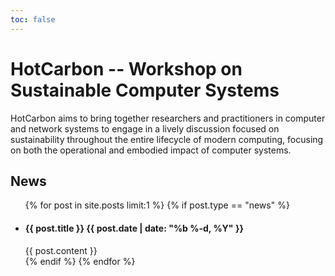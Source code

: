 ```yaml
---
toc: false
---
```


# HotCarbon -- Workshop on Sustainable Computer Systems

HotCarbon aims to bring together researchers and practitioners in computer and network systems to engage in a lively discussion focused on sustainability throughout the entire lifecycle of modern computing, focusing on both the operational and embodied impact of computer systems.

## News
<ul class="post-list">
  {% for post in site.posts limit:1 %}
  {% if post.type == "news" %}
  <li>
    <h4>{{ post.title }}
    <span class="post-meta">{{ post.date | date: "%b %-d, %Y" }}</span></h4>
    {{ post.content }}
  </li>
  {% endif %}
  {% endfor %}
</ul>